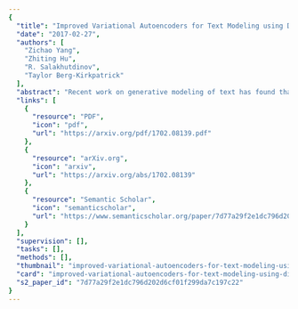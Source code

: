 ```yaml
---
{
  "title": "Improved Variational Autoencoders for Text Modeling using Dilated Convolutions",
  "date": "2017-02-27",
  "authors": [
    "Zichao Yang",
    "Zhiting Hu",
    "R. Salakhutdinov",
    "Taylor Berg-Kirkpatrick"
  ],
  "abstract": "Recent work on generative modeling of text has found that variational auto-encoders (VAE) incorporating LSTM decoders perform worse than simpler LSTM language models (Bowman et al., 2015). This negative result is so far poorly understood, but has been attributed to the propensity of LSTM decoders to ignore conditioning information from the encoder. In this paper, we experiment with a new type of decoder for VAE: a dilated CNN. By changing the decoder's dilation architecture, we control the effective context from previously generated words. In experiments, we find that there is a trade off between the contextual capacity of the decoder and the amount of encoding information used. We show that with the right decoder, VAE can outperform LSTM language models. We demonstrate perplexity gains on two datasets, representing the first positive experimental result on the use VAE for generative modeling of text. Further, we conduct an in-depth investigation of the use of VAE (with our new decoding architecture) for semi-supervised and unsupervised labeling tasks, demonstrating gains over several strong baselines.",
  "links": [
    {
      "resource": "PDF",
      "icon": "pdf",
      "url": "https://arxiv.org/pdf/1702.08139.pdf"
    },
    {
      "resource": "arXiv.org",
      "icon": "arxiv",
      "url": "https://arxiv.org/abs/1702.08139"
    },
    {
      "resource": "Semantic Scholar",
      "icon": "semanticscholar",
      "url": "https://www.semanticscholar.org/paper/7d77a29f2e1dc796d202d6cf01f299da7c197c22"
    }
  ],
  "supervision": [],
  "tasks": [],
  "methods": [],
  "thumbnail": "improved-variational-autoencoders-for-text-modeling-using-dilated-convolutions-thumb.jpg",
  "card": "improved-variational-autoencoders-for-text-modeling-using-dilated-convolutions-card.jpg",
  "s2_paper_id": "7d77a29f2e1dc796d202d6cf01f299da7c197c22"
}
---
```


